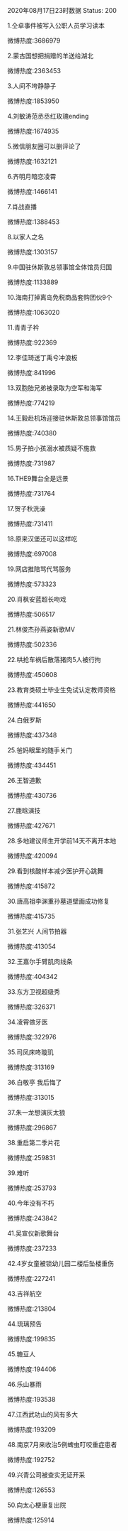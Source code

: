 2020年08月17日23时数据
Status: 200

1.仝卓事件被写入公职人员学习读本

微博热度:3686979

2.蒙古国想把捐赠的羊送给湖北

微博热度:2363453

3.人间不垮静静子

微博热度:1853950

4.刘敏涛范丞丞红玫瑰ending

微博热度:1674935

5.微信朋友圈可以删评论了

微博热度:1632121

6.齐明月暗恋凌霄

微博热度:1466141

7.肖战直播

微博热度:1388453

8.以家人之名

微博热度:1303157

9.中国驻休斯敦总领事馆全体馆员归国

微博热度:1133889

10.海南打掉离岛免税商品套购团伙9个

微博热度:1063020

11.青青子衿

微博热度:922369

12.李佳琦送丁禹兮冲浪板

微博热度:841996

13.双胞胎兄弟被录取为空军和海军

微博热度:774219

14.王毅赴机场迎接驻休斯敦总领事馆馆员

微博热度:740380

15.男子拍小孩溺水被质疑不施救

微博热度:731987

16.THE9舞台全是远景

微博热度:731764

17.贺子秋洗澡

微博热度:731411

18.原来汉堡还可以这样吃

微博热度:697008

19.网店推陪骂代骂服务

微博热度:573323

20.肖枫安蓝超长吻戏

微博热度:506517

21.林俊杰孙燕姿新歌MV

微博热度:502336

22.哄抢车祸后散落猪肉5人被行拘

微博热度:450608

23.教育类硕士毕业生免试认定教师资格

微博热度:441650

24.白俄罗斯

微博热度:437348

25.爸妈眼里的随手关门

微博热度:434451

26.王智道歉

微博热度:430736

27.鹿晗演技

微博热度:427671

28.多地建议师生开学前14天不离开本地

微博热度:420094

29.看到核酸样本减少医护开心跳舞

微博热度:415872

30.唐高祖李渊重孙墓道壁画成功修复

微博热度:415735

31.张艺兴 人间节拍器

微博热度:413054

32.王嘉尔手臂肌肉线条

微博热度:404342

33.东方卫视超级秀

微博热度:326371

34.凌霄做牙医

微博热度:322976

35.司凤床咚璇玑

微博热度:313169

36.白敬亭 我后悔了

微博热度:313015

37.朱一龙想演灰太狼

微博热度:296867

38.重启第二季片花

微博热度:259831

39.难听

微博热度:253793

40.今年没有不朽

微博热度:243842

41.吴宣仪新歌舞台

微博热度:237233

42.4岁女童被锁幼儿园二楼后坠楼重伤

微博热度:227241

43.吉祥航空

微博热度:213804

44.琉璃预告

微博热度:199835

45.糖豆人

微博热度:194406

46.乐山暴雨

微博热度:193538

47.江西武功山的风有多大

微博热度:193209

48.南京7月来收治5例蜱虫叮咬重症患者

微博热度:192752

49.兴青公司被查实无证开采

微博热度:126553

50.向太心梗康复出院

微博热度:125914

